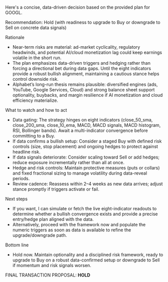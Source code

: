 Here's a concise, data-driven decision based on the provided plan for GOOGL.

Recommendation: Hold (with readiness to upgrade to Buy or downgrade to Sell on concrete data signals)

Rationale
- Near-term risks are material: ad-market cyclicality, regulatory headwinds, and potential AI/cloud monetization lag could keep earnings volatile in the short run.
- The plan emphasizes data-driven triggers and hedging rather than forcing a directional bet during data gaps. Until the eight indicators provide a robust bullish alignment, maintaining a cautious stance helps control downside risk.
- Alphabet’s long-run thesis remains plausible: diversified engines (ads, YouTube, Google Services, Cloud) and strong balance sheet support optionality, buybacks, and margin resilience if AI monetization and cloud efficiency materialize.

What to watch and how to act
- Data gating: The strategy hinges on eight indicators (close_50_sma, close_200_sma, close_10_ema, MACD, MACD signals, MACD histogram, RSI, Bollinger bands). Await a multi-indicator convergence before committing to a Buy.
- If data confirms a bullish setup: Consider a staged Buy with defined risk controls (size, stop placement) and ongoing hedges to protect against headline risk.
- If data signals deteriorate: Consider scaling toward Sell or add hedges; reduce exposure incrementally rather than all at once.
- Hedge and risk controls: Maintain protective measures (puts or collars) and fixed fractional sizing to manage volatility during data-reveal periods.
- Review cadence: Reassess within 2–4 weeks as new data arrives; adjust stance promptly if triggers activate or fail.

Next steps
- If you want, I can simulate or fetch the live eight-indicator readouts to determine whether a bullish convergence exists and provide a precise entry/hedge plan aligned with the data.
- Alternatively, proceed with the framework now and populate the numeric triggers as soon as data is available to refine the upgrade/downgrade path.

Bottom line
- Hold now. Maintain optionality and a disciplined risk framework, ready to upgrade to Buy on a robust data-confirmed setup or downgrade to Sell if momentum and risk signals worsen.

FINAL TRANSACTION PROPOSAL: **HOLD**